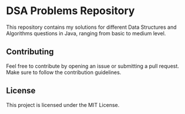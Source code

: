 # DSA Problems Repository

This repository contains my solutions for different Data Structures and Algorithms questions in Java, ranging from basic to medium level.



## Contributing

Feel free to contribute by opening an issue or submitting a pull request. Make sure to follow the contribution guidelines.

## License

This project is licensed under the MIT License.

